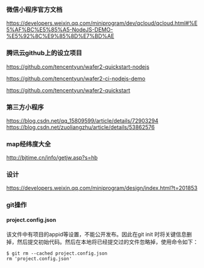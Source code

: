 ### 微信小程序官方文档
https://developers.weixin.qq.com/miniprogram/dev/qcloud/qcloud.html#%E5%AF%BC%E5%85%A5-NodeJS-DEMO-%E5%92%8C%E9%85%8D%E7%BD%AE

### 腾讯云github上的设立项目
https://github.com/tencentyun/wafer2-quickstart-nodejs

https://github.com/tencentyun/wafer2-ci-nodejs-demo

https://github.com/tencentyun/wafer2-quickstart

### 第三方小程序
https://blog.csdn.net/qq_15809599/article/details/72903294
https://blog.csdn.net/zuoliangzhu/article/details/53862576

### map经纬度大全
http://bjtime.cn/info/getjw.asp?s=hb

### 设计  
https://developers.weixin.qq.com/miniprogram/design/index.html?t=201853

### git操作

#### project.config.json
该文件中有项目的appid等设置，不能公开发布。因此在git init 时将关键信息删掉，然后提交初始代码。然后在本地将已经提交过的文件忽略掉，使用命令如下：
```
$ git rm --cached project.config.json
rm 'project.config.json'

```
